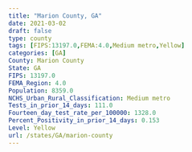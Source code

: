 ```yaml
---
title: "Marion County, GA"
date: 2021-03-02
draft: false
type: county
tags: [FIPS:13197.0,FEMA:4.0,Medium metro,Yellow]
categories: [GA]
County: Marion County
State: GA
FIPS: 13197.0
FEMA_Region: 4.0
Population: 8359.0
NCHS_Urban_Rural_Classification: Medium metro
Tests_in_prior_14_days: 111.0
Fourteen_day_test_rate_per_100000: 1328.0
Percent_Positivity_in_prior_14_days: 0.153
Level: Yellow
url: /states/GA/marion-county
---
```



